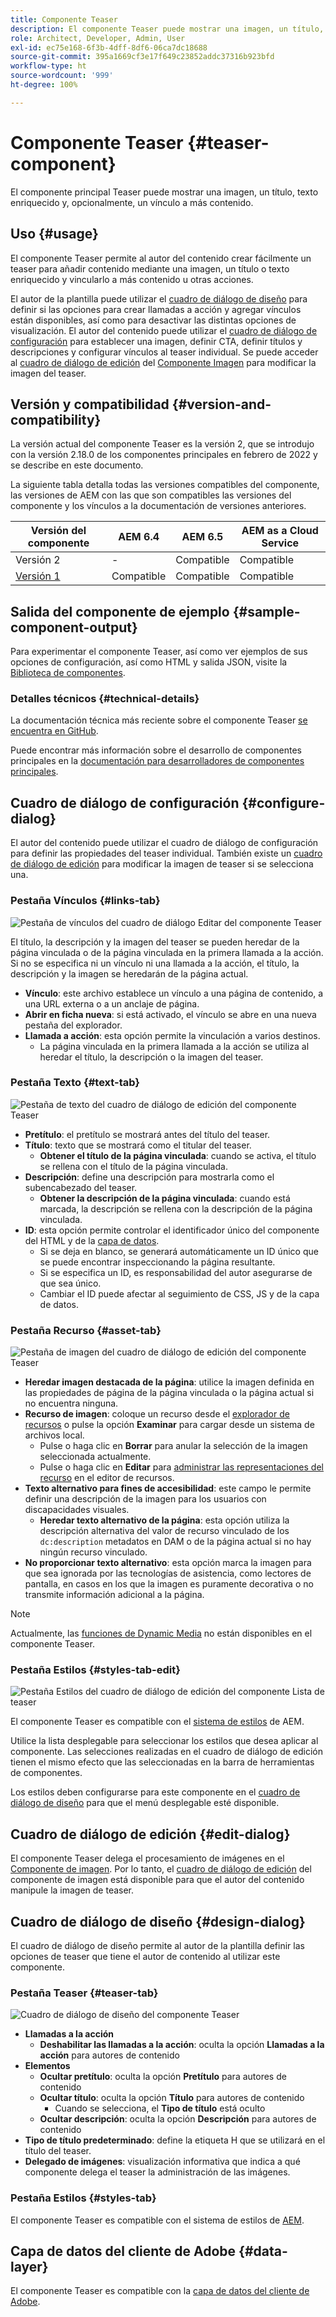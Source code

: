 ```yaml
---
title: Componente Teaser
description: El componente Teaser puede mostrar una imagen, un título, texto enriquecido y, opcionalmente, vincular a contenido adicional.
role: Architect, Developer, Admin, User
exl-id: ec75e168-6f3b-4dff-8df6-06ca7dc18688
source-git-commit: 395a1669cf3e17f649c23852addc37316b923bfd
workflow-type: ht
source-wordcount: '999'
ht-degree: 100%

---
```


# Componente Teaser {#teaser-component}

El componente principal Teaser puede mostrar una imagen, un título, texto enriquecido y, opcionalmente, un vínculo a más contenido.

## Uso {#usage}

El componente Teaser permite al autor del contenido crear fácilmente un teaser para añadir contenido mediante una imagen, un título o texto enriquecido y vincularlo a más contenido u otras acciones.

El autor de la plantilla puede utilizar el [cuadro de diálogo de diseño](#design-dialog) para definir si las opciones para crear llamadas a acción y agregar vínculos están disponibles, así como para desactivar las distintas opciones de visualización. El autor del contenido puede utilizar el [cuadro de diálogo de configuración](#configure-dialog) para establecer una imagen, definir CTA, definir títulos y descripciones y configurar vínculos al teaser individual. Se puede acceder al [cuadro de diálogo de edición](image.md#edit-dialog) del [Componente Imagen](image.md) para modificar la imagen del teaser.

## Versión y compatibilidad {#version-and-compatibility}

La versión actual del componente Teaser es la versión 2, que se introdujo con la versión 2.18.0 de los componentes principales en febrero de 2022 y se describe en este documento.

La siguiente tabla detalla todas las versiones compatibles del componente, las versiones de AEM con las que son compatibles las versiones del componente y los vínculos a la documentación de versiones anteriores.

| Versión del componente | AEM 6.4 | AEM 6.5 | AEM as a Cloud Service |
|---|---|---|---|
| Versión 2 | - | Compatible | Compatible |
| [Versión 1](v1/teaser.md) | Compatible | Compatible | Compatible |

## Salida del componente de ejemplo {#sample-component-output}

Para experimentar el componente Teaser, así como ver ejemplos de sus opciones de configuración, así como HTML y salida JSON, visite la [Biblioteca de componentes](https://adobe.com/go/aem_cmp_library_teaser_es).

### Detalles técnicos {#technical-details}

La documentación técnica más reciente sobre el componente Teaser [se encuentra en GitHub](https://adobe.com/go/aem_cmp_tech_teaser_v1_es).

Puede encontrar más información sobre el desarrollo de componentes principales en la [documentación para desarrolladores de componentes principales](/help/developing/overview.md).

## Cuadro de diálogo de configuración {#configure-dialog}

El autor del contenido puede utilizar el cuadro de diálogo de configuración para definir las propiedades del teaser individual. También existe un [cuadro de diálogo de edición](#edit-dialog) para modificar la imagen de teaser si se selecciona una.

### Pestaña Vínculos {#links-tab}

![Pestaña de vínculos del cuadro de diálogo Editar del componente Teaser](/help/assets/teaser-edit-links.png)

El título, la descripción y la imagen del teaser se pueden heredar de la página vinculada o de la página vinculada en la primera llamada a la acción. Si no se especifica ni un vínculo ni una llamada a la acción, el título, la descripción y la imagen se heredarán de la página actual.

* **Vínculo**: este archivo establece un vínculo a una página de contenido, a una URL externa o a un anclaje de página.
* **Abrir en ficha nueva**: si está activado, el vínculo se abre en una nueva pestaña del explorador.
* **Llamada a acción**: esta opción permite la vinculación a varios destinos.
   * La página vinculada en la primera llamada a la acción se utiliza al heredar el título, la descripción o la imagen del teaser.

### Pestaña Texto {#text-tab}

![Pestaña de texto del cuadro de diálogo de edición del componente Teaser](/help/assets/teaser-edit-text.png)

* **Pretítulo**: el pretítulo se mostrará antes del título del teaser.
* **Título**: texto que se mostrará como el titular del teaser.
   * **Obtener el título de la página vinculada**: cuando se activa, el título se rellena con el título de la página vinculada.
* **Descripción**: define una descripción para mostrarla como el subencabezado del teaser.
   * **Obtener la descripción de la página vinculada**: cuando está marcada, la descripción se rellena con la descripción de la página vinculada.
* **ID**: esta opción permite controlar el identificador único del componente del HTML y de la [capa de datos](/help/developing/data-layer/overview.md).
   * Si se deja en blanco, se generará automáticamente un ID único que se puede encontrar inspeccionando la página resultante.
   * Si se especifica un ID, es responsabilidad del autor asegurarse de que sea único.
   * Cambiar el ID puede afectar al seguimiento de CSS, JS y de la capa de datos.

### Pestaña Recurso {#asset-tab}

![Pestaña de imagen del cuadro de diálogo de edición del componente Teaser](/help/assets/teaser-edit-image.png)

* **Heredar imagen destacada de la página**: utilice la imagen definida en las propiedades de página de la página vinculada o la página actual si no encuentra ninguna.
* **Recurso de imagen**: coloque un recurso desde el [explorador de recursos](https://experienceleague.adobe.com/docs/experience-manager-cloud-service/sites/authoring/fundamentals/environment-tools.html?lang=es) o pulse la opción **Examinar** para cargar desde un sistema de archivos local.
   * Pulse o haga clic en **Borrar** para anular la selección de la imagen seleccionada actualmente.
   * Pulse o haga clic en **Editar** para [administrar las representaciones del recurso](https://experienceleague.adobe.com/docs/experience-manager-cloud-service/assets/manage/manage-digital-assets.html?lang=es) en el editor de recursos.
* **Texto alternativo para fines de accesibilidad**: este campo le permite definir una descripción de la imagen para los usuarios con discapacidades visuales.
   * **Heredar texto alternativo de la página**: esta opción utiliza la descripción alternativa del valor de recurso vinculado de los `dc:description` metadatos en DAM o de la página actual si no hay ningún recurso vinculado.
* **No proporcionar texto alternativo**: esta opción marca la imagen para que sea ignorada por las tecnologías de asistencia, como lectores de pantalla, en casos en los que la imagen es puramente decorativa o no transmite información adicional a la página.

>[!NOTE]
>
>Actualmente, las [funciones de Dynamic Media](image.md#dynamic-media) no están disponibles en el componente Teaser.

### Pestaña Estilos {#styles-tab-edit}

![Pestaña Estilos del cuadro de diálogo de edición del componente Lista de teaser](/help/assets/teaser-edit-styles.png)

El componente Teaser es compatible con el [sistema de estilos](/help/get-started/authoring.md#component-styling) de AEM.

Utilice la lista desplegable para seleccionar los estilos que desea aplicar al componente. Las selecciones realizadas en el cuadro de diálogo de edición tienen el mismo efecto que las seleccionadas en la barra de herramientas de componentes.

Los estilos deben configurarse para este componente en el [cuadro de diálogo de diseño](#design-dialog) para que el menú desplegable esté disponible.

## Cuadro de diálogo de edición {#edit-dialog}

El componente Teaser delega el procesamiento de imágenes en el [Componente de imagen](image.md). Por lo tanto, el [cuadro de diálogo de edición](image.md#edit-dialog) del componente de imagen está disponible para que el autor del contenido manipule la imagen de teaser.

## Cuadro de diálogo de diseño {#design-dialog}

El cuadro de diálogo de diseño permite al autor de la plantilla definir las opciones de teaser que tiene el autor de contenido al utilizar este componente.

### Pestaña Teaser {#teaser-tab}

![Cuadro de diálogo de diseño del componente Teaser](/help/assets/teaser-design.png)

* **Llamadas a la acción**
   * **Deshabilitar las llamadas a la acción**: oculta la opción **Llamadas a la acción** para autores de contenido
* **Elementos**
   * **Ocultar pretítulo**: oculta la opción **Pretítulo** para autores de contenido
   * **Ocultar título**: oculta la opción **Título** para autores de contenido
      * Cuando se selecciona, el **Tipo de título** está oculto
   * **Ocultar descripción**: oculta la opción **Descripción** para autores de contenido
* **Tipo de título predeterminado**: define la etiqueta H que se utilizará en el título del teaser.
* **Delegado de imágenes**: visualización informativa que indica a qué componente delega el teaser la administración de las imágenes.

### Pestaña Estilos {#styles-tab}

El componente Teaser es compatible con el sistema de estilos de [AEM](/help/get-started/authoring.md#component-styling).

## Capa de datos del cliente de Adobe {#data-layer}

El componente Teaser es compatible con la [capa de datos del cliente de Adobe](/help/developing/data-layer/overview.md).
